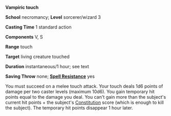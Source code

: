  **Vampiric touch**

**School** necromancy; **Level** sorcerer/wizard 3

**Casting Time** 1 standard action

**Components** V, S

**Range** touch

**Target** living creature touched

**Duration** instantaneous/1 hour; see text

**Saving Throw** none; **[Spell Resistance](../glossary.html#_spell-resistance)** yes

You must succeed on a melee touch attack. Your touch deals 1d6 points of damage per two caster levels (maximum 10d6). You gain temporary hit points equal to the damage you deal. You can't gain more than the subject's current hit points + the subject's [Constitution](../gettingStarted.html#_constitution) score (which is enough to kill the subject). The temporary hit points disappear 1 hour later.

